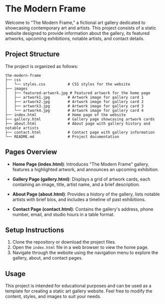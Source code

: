 # The Modern Frame

Welcome to "The Modern Frame," a fictional art gallery dedicated to showcasing contemporary art and artists. This project consists of a static website designed to provide information about the gallery, its featured artworks, upcoming exhibitions, notable artists, and contact details.

## Project Structure

The project is organized as follows:

```
the-modern-frame
├── css
│   └── styles.css          # CSS styles for the website
├── images
│   ├── featured-artwork.jpg # Featured artwork for the home page
│   ├── artwork1.jpg        # Artwork image for gallery card 1
│   ├── artwork2.jpg        # Artwork image for gallery card 2
│   ├── artwork3.jpg        # Artwork image for gallery card 3
│   └── artwork4.jpg        # Artwork image for gallery card 4
├── index.html              # Home page of the website
├── gallery.html            # Gallery page showcasing artwork cards
├── about.html              # About page with gallery history and notable artists
├── contact.html            # Contact page with gallery information
└── README.md               # Project documentation
```

## Pages Overview

- **Home Page (index.html)**: Introduces "The Modern Frame" gallery, features a highlighted artwork, and announces an upcoming exhibition.
  
- **Gallery Page (gallery.html)**: Displays a grid of artwork cards, each containing an image, title, artist name, and a brief description.

- **About Page (about.html)**: Provides a history of the gallery, lists notable artists with brief bios, and includes a timeline of past exhibitions.

- **Contact Page (contact.html)**: Contains the gallery's address, phone number, email, and studio hours in a table format.

## Setup Instructions

1. Clone the repository or download the project files.
2. Open the `index.html` file in a web browser to view the home page.
3. Navigate through the website using the navigation menu to explore the gallery, about, and contact pages.

## Usage

This project is intended for educational purposes and can be used as a template for creating a static art gallery website. Feel free to modify the content, styles, and images to suit your needs.